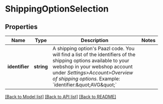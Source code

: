 # ShippingOptionSelection

## Properties
Name | Type | Description | Notes
------------ | ------------- | ------------- | -------------
**identifier** | **string** | A shipping option&#39;s Paazl code. You will find a list of the identifiers of the shipping options available to your webshop in your webshop account under *Settings&gt;Account&gt;Overview of shipping options*.  Example: &#x60;identifier:\&quot;AVG\&quot;&#x60; | 

[[Back to Model list]](../README.md#documentation-for-models) [[Back to API list]](../README.md#documentation-for-api-endpoints) [[Back to README]](../README.md)


